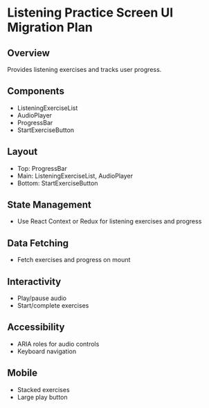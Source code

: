 # Listening Practice Screen UI Migration Plan

## Overview

Provides listening exercises and tracks user progress.

## Components

- ListeningExerciseList
- AudioPlayer
- ProgressBar
- StartExerciseButton

## Layout

- Top: ProgressBar
- Main: ListeningExerciseList, AudioPlayer
- Bottom: StartExerciseButton

## State Management

- Use React Context or Redux for listening exercises and progress

## Data Fetching

- Fetch exercises and progress on mount

## Interactivity

- Play/pause audio
- Start/complete exercises

## Accessibility

- ARIA roles for audio controls
- Keyboard navigation

## Mobile

- Stacked exercises
- Large play button

